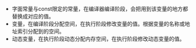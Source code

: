 
* 字面常量与const限定的常量，在编译器编译阶段，会把用到该变量的地方都替换成对应的值。
* 变量，在编译阶段分配空间，在执行阶段修改变量的值。根据变量的名称或地址索引分配到的空间。
* 动态变量，在执行阶段动态分配内存空间，在执行阶段修改动态变量的值。